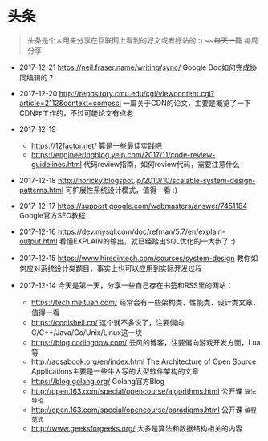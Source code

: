 # 头条

> 头条是个人用来分享在互联网上看到的好文或者好站的 :) ~~~~每天一篇~~ 每周分享

- 2017-12-21 https://neil.fraser.name/writing/sync/ Google Doc如何完成协同编辑的？

- 2017-12-20 http://repository.cmu.edu/cgi/viewcontent.cgi?article=2112&context=compsci 一篇关于CDN的论文，主要是概览了一下
CDN咋工作的，不过可能论文有点老

- 2017-12-19

    - https://12factor.net/ 算是一些最佳实践吧
    - https://engineeringblog.yelp.com/2017/11/code-review-guidelines.html 代码review指南，如何review代码，需要注意什么

- 2017-12-18 http://horicky.blogspot.jp/2010/10/scalable-system-design-patterns.html 可扩展性系统设计模式，值得一看 :)

- 2017-12-17 https://support.google.com/webmasters/answer/7451184 Google官方SEO教程

- 2017-12-16 https://dev.mysql.com/doc/refman/5.7/en/explain-output.html 看懂EXPLAIN的输出，就已经踏出SQL优化的一大步了 :)

- 2017-12-15 https://www.hiredintech.com/courses/system-design 教你如何应对系统设计类题目，事实上也可以应用到实际开发过程

- 2017-12-14 今天是第一天，分享一些自己存在书签和RSS里的网站：

    - https://tech.meituan.com/ 经常会有一些架构类、性能类、设计类文章，值得一看
    - https://coolshell.cn/ 这个就不多说了，注要偏向C/C++/Java/Go/Unix/Linux这一块
    - https://blog.codingnow.com/ 云风的博客，注要偏向游戏开发方面，Lua等
    - http://aosabook.org/en/index.html The Architecture of Open Source Applications主要是一些牛人写的大型软件架构的文章
    - https://blog.golang.org/ Golang官方Blog
    - http://open.163.com/special/opencourse/algorithms.html 公开课 `算法导论`
    - http://open.163.com/special/opencourse/paradigms.html 公开课 `编程范式`
    - http://www.geeksforgeeks.org/ 大多是算法和数据结构相关的内容

